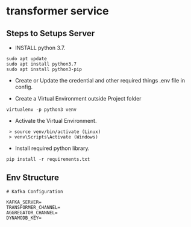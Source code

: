# transformer service


## Steps to Setups Server ##

- INSTALL python 3.7.

```
sudo apt update
sudo apt install python3.7
sudo apt install python3-pip
```

- Create or Update the credential and other required things .env file in config.


- Create a Virtual Environment outside Project folder

```
virtualenv -p python3 venv
```

- Activate the Virtual Environment.

```
 > source venv/bin/activate (Linux)
 > venv\Scripts\Activate (Windows)
```

- Install required python library.

```
pip install -r requirements.txt
```



## Env Structure

```
# Kafka Configuration

KAFKA_SERVER=
TRANSFORMER_CHANNEL=
AGGREGATOR_CHANNEL=
DYNAMODB_KEY=
```